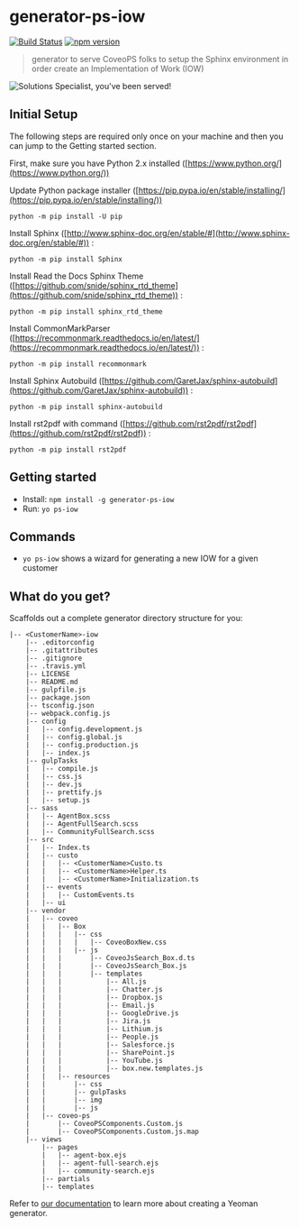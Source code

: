 # generator-ps-iow 

[![Build Status](https://travis-ci.org/jfallaire/generator-ps-iow.svg?branch=master)](https://travis-ci.org/jfallaire/generator-ps-iow) [![npm version](https://badge.fury.io/js/generator-ps-iow.svg)](https://badge.fury.io/js/generator-ps-iow)


> generator to serve CoveoPS folks to setup the Sphinx environment in order create an Implementation of Work (IOW)


![Solutions Specialist, you've been served!](https://i.imgflip.com/1jaox9.jpg)

## Initial Setup

The following steps are required only once on your machine and then you can jump to the Getting started section.

First, make sure you have Python 2.x installed ([https://www.python.org/](https://www.python.org/))

Update Python package installer ([https://pip.pypa.io/en/stable/installing/](https://pip.pypa.io/en/stable/installing/))

    python -m pip install -U pip

Install Sphinx ([http://www.sphinx-doc.org/en/stable/#](http://www.sphinx-doc.org/en/stable/#)) : 

    python -m pip install Sphinx

Install Read the Docs Sphinx Theme ([https://github.com/snide/sphinx_rtd_theme](https://github.com/snide/sphinx_rtd_theme)) : 

    python -m pip install sphinx_rtd_theme

Install CommonMarkParser  ([https://recommonmark.readthedocs.io/en/latest/](https://recommonmark.readthedocs.io/en/latest/)) : 

    python -m pip install recommonmark

Install Sphinx Autobuild ([https://github.com/GaretJax/sphinx-autobuild](https://github.com/GaretJax/sphinx-autobuild)) : 

    python -m pip install sphinx-autobuild

Install rst2pdf with command ([https://github.com/rst2pdf/rst2pdf](https://github.com/rst2pdf/rst2pdf)) : 

    python -m pip install rst2pdf


## Getting started


- Install: `npm install -g generator-ps-iow`
- Run: `yo ps-iow`


## Commands

* `yo ps-iow` shows a wizard for generating a new IOW for a given customer 


## What do you get?

Scaffolds out a complete generator directory structure for you:

```
|-- <CustomerName>-iow
    |-- .editorconfig
    |-- .gitattributes
    |-- .gitignore
    |-- .travis.yml
    |-- LICENSE
    |-- README.md
    |-- gulpfile.js
    |-- package.json
    |-- tsconfig.json
    |-- webpack.config.js
    |-- config
    |   |-- config.development.js
    |   |-- config.global.js
    |   |-- config.production.js
    |   |-- index.js
    |-- gulpTasks
    |   |-- compile.js
    |   |-- css.js
    |   |-- dev.js
    |   |-- prettify.js
    |   |-- setup.js
    |-- sass
    |   |-- AgentBox.scss
    |   |-- AgentFullSearch.scss
    |   |-- CommunityFullSearch.scss
    |-- src
    |   |-- Index.ts
    |   |-- custo
    |   |   |-- <CustomerName>Custo.ts
    |   |   |-- <CustomerName>Helper.ts
    |   |   |-- <CustomerName>Initialization.ts
    |   |-- events
    |   |   |-- CustomEvents.ts
    |   |-- ui
    |-- vendor
    |   |-- coveo
    |   |   |-- Box
    |   |   |   |-- css
    |   |   |   |   |-- CoveoBoxNew.css
    |   |   |   |-- js
    |   |   |       |-- CoveoJsSearch_Box.d.ts
    |   |   |       |-- CoveoJsSearch_Box.js
    |   |   |       |-- templates
    |   |   |           |-- All.js
    |   |   |           |-- Chatter.js
    |   |   |           |-- Dropbox.js
    |   |   |           |-- Email.js
    |   |   |           |-- GoogleDrive.js
    |   |   |           |-- Jira.js
    |   |   |           |-- Lithium.js
    |   |   |           |-- People.js
    |   |   |           |-- Salesforce.js
    |   |   |           |-- SharePoint.js
    |   |   |           |-- YouTube.js
    |   |   |           |-- box.new.templates.js
    |   |   |-- resources
    |   |       |-- css
    |   |       |-- gulpTasks
    |   |       |-- img
    |   |       |-- js
    |   |-- coveo-ps
    |       |-- CoveoPSComponents.Custom.js
    |       |-- CoveoPSComponents.Custom.js.map
    |-- views
        |-- pages
        |   |-- agent-box.ejs
        |   |-- agent-full-search.ejs
        |   |-- community-search.ejs
        |-- partials
        |-- templates

```

Refer to [our documentation](http://yeoman.io/authoring/) to learn more about creating a Yeoman generator.
